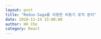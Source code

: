 ```yaml
---
layout: post
title: "Redux-Saga를 이용한 비동기 로직 분리"
date: 2018-11-24 15:00:00
author: HH Cho
category: React
---
```

 